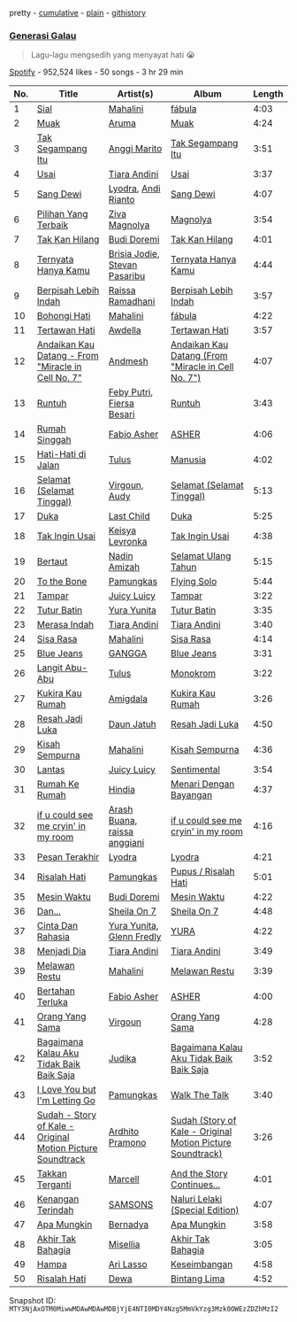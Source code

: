 pretty - [cumulative](/playlists/cumulative/37i9dQZF1DX9U5XaCM7ssr.md) - [plain](/playlists/plain/37i9dQZF1DX9U5XaCM7ssr) - [githistory](https://github.githistory.xyz/mackorone/spotify-playlist-archive/blob/main/playlists/plain/37i9dQZF1DX9U5XaCM7ssr)

### [Generasi Galau](https://open.spotify.com/playlist/37i9dQZF1DX9U5XaCM7ssr)

> Lagu\-lagu mengsedih yang menyayat hati 😭

[Spotify](https://open.spotify.com/user/spotify) - 952,524 likes - 50 songs - 3 hr 29 min

| No. | Title | Artist(s) | Album | Length |
|---|---|---|---|---|
| 1 | [Sial](https://open.spotify.com/track/6dXiWwFrcGieqnoLYzPNp5) | [Mahalini](https://open.spotify.com/artist/3wOsYKZM0zcKNasi3I7fP4) | [fábula](https://open.spotify.com/album/6iBh7T1cUR8MPrtly5xugU) | 4:03 |
| 2 | [Muak](https://open.spotify.com/track/3N2WeXxSjngB1DSi8vrI8C) | [Aruma](https://open.spotify.com/artist/7G0kstl7VjhDSgFYOBaUS1) | [Muak](https://open.spotify.com/album/4Zt66ubcxeKkfB3MvTYvCq) | 4:24 |
| 3 | [Tak Segampang Itu](https://open.spotify.com/track/26cvTWJq2E1QqN4jyH2OTU) | [Anggi Marito](https://open.spotify.com/artist/1JvbNeV9zG9Sew1JyaWsyx) | [Tak Segampang Itu](https://open.spotify.com/album/6gO5mDyNTqiIqHItRil4OG) | 3:51 |
| 4 | [Usai](https://open.spotify.com/track/3nHxZEe1dT7zs73DG6pNll) | [Tiara Andini](https://open.spotify.com/artist/0kPb52ySN2k9P6wEZPTUzm) | [Usai](https://open.spotify.com/album/1lN55vIsNORo3W6QlWbGR8) | 3:37 |
| 5 | [Sang Dewi](https://open.spotify.com/track/5fDCy4Hse30ZsjaTUGKVh5) | [Lyodra](https://open.spotify.com/artist/6Sv2jkzH9sWQjwghW5ArMG), [Andi Rianto](https://open.spotify.com/artist/4yRVdMqPrguKBFwZYpmke0) | [Sang Dewi](https://open.spotify.com/album/5JO7f6aqA0Tw1vfZuwLr0I) | 4:07 |
| 6 | [Pilihan Yang Terbaik](https://open.spotify.com/track/7BhRGeqNpBw1QilknM0svo) | [Ziva Magnolya](https://open.spotify.com/artist/2wZWkw5jo8P4NVonVanxYd) | [Magnolya](https://open.spotify.com/album/3yUBpUAsQeuAu9R86wiukG) | 3:54 |
| 7 | [Tak Kan Hilang](https://open.spotify.com/track/1USA6DXJ1qsucoKnDu4vnu) | [Budi Doremi](https://open.spotify.com/artist/6Ifk2cbxyVzT41jLexYCas) | [Tak Kan Hilang](https://open.spotify.com/album/6JmBf13wUd3kJEdoXgbZy5) | 4:01 |
| 8 | [Ternyata Hanya Kamu](https://open.spotify.com/track/1Cm9rVxlCWgGqB3Y3kmJCh) | [Brisia Jodie](https://open.spotify.com/artist/0GxxkBLH2uLa4b3URWudGb), [Stevan Pasaribu](https://open.spotify.com/artist/4sbcrENSiVe3Yn9ftToC4b) | [Ternyata Hanya Kamu](https://open.spotify.com/album/1H0CPGh2BWcQMJ2t8tbOgV) | 4:44 |
| 9 | [Berpisah Lebih Indah](https://open.spotify.com/track/5OhSbOu2OuOBlcqT5XR6Xc) | [Raissa Ramadhani](https://open.spotify.com/artist/7F4To7Rp9vdkoaCi70TYD5) | [Berpisah Lebih Indah](https://open.spotify.com/album/2Jb8niTzCRPmE1WaNeJNTz) | 3:57 |
| 10 | [Bohongi Hati](https://open.spotify.com/track/0zYSfIjxemTi6jvUxGrDHl) | [Mahalini](https://open.spotify.com/artist/3wOsYKZM0zcKNasi3I7fP4) | [fábula](https://open.spotify.com/album/6iBh7T1cUR8MPrtly5xugU) | 4:22 |
| 11 | [Tertawan Hati](https://open.spotify.com/track/3i0h88q1HBtbdIg2bPxs54) | [Awdella](https://open.spotify.com/artist/2A7XpBQ8X227lVi5BphdPw) | [Tertawan Hati](https://open.spotify.com/album/3Je4P8ARv9FvEIcOJJXIKl) | 3:57 |
| 12 | [Andaikan Kau Datang \- From "Miracle in Cell No\. 7"](https://open.spotify.com/track/7mZxM64cMYQdx2vopaGrDf) | [Andmesh](https://open.spotify.com/artist/6IDsZZ4IHgs9VblBgQQSmt) | [Andaikan Kau Datang \(From "Miracle in Cell No\. 7"\)](https://open.spotify.com/album/3iA7DH0b2IUs9tqGSOh3uP) | 4:07 |
| 13 | [Runtuh](https://open.spotify.com/track/6Hii26x3qDErVitnGW8QtO) | [Feby Putri](https://open.spotify.com/artist/66NmU5epI0ONGmdCRbLpmW), [Fiersa Besari](https://open.spotify.com/artist/06QVnTCdjs4jPKO0487EGV) | [Runtuh](https://open.spotify.com/album/5boeKAXsTkdFlm6OnkQxQW) | 3:43 |
| 14 | [Rumah Singgah](https://open.spotify.com/track/6raMBnVBIvvUngMLyDdzyP) | [Fabio Asher](https://open.spotify.com/artist/6FTLayBxjkQeanFdUusk1I) | [ASHER](https://open.spotify.com/album/4km2qQIoGCCevm1Qf51OcE) | 4:06 |
| 15 | [Hati\-Hati di Jalan](https://open.spotify.com/track/2hHeGD57S0BcopfVcmehdl) | [Tulus](https://open.spotify.com/artist/2iDVt6mFbtbDEZG5ax0dTi) | [Manusia](https://open.spotify.com/album/3R4IAF9ApqYeUQrv1ddyoR) | 4:02 |
| 16 | [Selamat \(Selamat Tinggal\)](https://open.spotify.com/track/1mruWrUwAVe2XkksUQiaHK) | [Virgoun](https://open.spotify.com/artist/4bAgr9zaF0bpzVGHdHuf0f), [Audy](https://open.spotify.com/artist/611ajYp7fMbkU5CYF08tje) | [Selamat \(Selamat Tinggal\)](https://open.spotify.com/album/6osB48b3PzrABxdspbyYkd) | 5:13 |
| 17 | [Duka](https://open.spotify.com/track/5MIpcd16T59wFeqAChSYwC) | [Last Child](https://open.spotify.com/artist/1v1khTmozNfxB2ET1Ep288) | [Duka](https://open.spotify.com/album/6RUEyCnpcBsm3uSv08NY8q) | 5:25 |
| 18 | [Tak Ingin Usai](https://open.spotify.com/track/1b0aDgrG775i4sPQgJGmkU) | [Keisya Levronka](https://open.spotify.com/artist/4EiSzlOeMnJcp2U8ayCQ3a) | [Tak Ingin Usai](https://open.spotify.com/album/2DskseIWepQ89TxfXn3MtY) | 4:38 |
| 19 | [Bertaut](https://open.spotify.com/track/630DpnzdfjdVqv2yLfPbAX) | [Nadin Amizah](https://open.spotify.com/artist/20zafXaLhm5IcXnSU93rNn) | [Selamat Ulang Tahun](https://open.spotify.com/album/75KyCmWatZRvlMcMRed9BG) | 5:15 |
| 20 | [To the Bone](https://open.spotify.com/track/3pCt2wRdBDa2kCisIdHWgF) | [Pamungkas](https://open.spotify.com/artist/7d86ERlvO5UG44j7Va0Y0C) | [Flying Solo](https://open.spotify.com/album/3QUGmEDo4oijL93sKzlsR4) | 5:44 |
| 21 | [Tampar](https://open.spotify.com/track/2RHm5IDIZ8fYRGzBIo7exV) | [Juicy Luicy](https://open.spotify.com/artist/3tMTXQyRrPmMyHv5SoC0TV) | [Tampar](https://open.spotify.com/album/2lZzryqflrZLO9YDjnlkMz) | 3:22 |
| 22 | [Tutur Batin](https://open.spotify.com/track/1k1e4Amkn7hIFrEthtazqT) | [Yura Yunita](https://open.spotify.com/artist/02Tq76MwpeoRu3BHIAiaio) | [Tutur Batin](https://open.spotify.com/album/4ehjkt2KhPomUc7duIqeyD) | 3:35 |
| 23 | [Merasa Indah](https://open.spotify.com/track/3Ysf0Y3iu23mrDsVh1mdu0) | [Tiara Andini](https://open.spotify.com/artist/0kPb52ySN2k9P6wEZPTUzm) | [Tiara Andini](https://open.spotify.com/album/0jxUY7K5FdwJNl3SmnOZOl) | 3:40 |
| 24 | [Sisa Rasa](https://open.spotify.com/track/6pmo9ha8iOPZc5lxPU9o8w) | [Mahalini](https://open.spotify.com/artist/3wOsYKZM0zcKNasi3I7fP4) | [Sisa Rasa](https://open.spotify.com/album/1HWELX1pBJxEArEKKoepuJ) | 4:14 |
| 25 | [Blue Jeans](https://open.spotify.com/track/4kfjA6WfgKBt7I7YKuDCkU) | [GANGGA](https://open.spotify.com/artist/4nd1IvFkUoQinjvYdUmOBI) | [Blue Jeans](https://open.spotify.com/album/7sO28fbiEU3JbkTcY7vkZi) | 3:31 |
| 26 | [Langit Abu\-Abu](https://open.spotify.com/track/2FaquTc3FYvNm7RuO1gD6O) | [Tulus](https://open.spotify.com/artist/2iDVt6mFbtbDEZG5ax0dTi) | [Monokrom](https://open.spotify.com/album/4szhn3xPmOJklFAcqNvTnQ) | 3:22 |
| 27 | [Kukira Kau Rumah](https://open.spotify.com/track/1xdp8tXLTGbPeUSEODP9N7) | [Amigdala](https://open.spotify.com/artist/0azPQZGt11gedg5Le9hjC2) | [Kukira Kau Rumah](https://open.spotify.com/album/23eyS24eT0cGfKVt0UTFtT) | 3:26 |
| 28 | [Resah Jadi Luka](https://open.spotify.com/track/2sULdMKWdBdK2ZtntuFvSb) | [Daun Jatuh](https://open.spotify.com/artist/3EaScgA3zh2rORlbrAL8RI) | [Resah Jadi Luka](https://open.spotify.com/album/3gUZpvR4h9ErseH3AzaHJL) | 4:50 |
| 29 | [Kisah Sempurna](https://open.spotify.com/track/6gB7kLGZNkf5tkvWkzSGKR) | [Mahalini](https://open.spotify.com/artist/3wOsYKZM0zcKNasi3I7fP4) | [Kisah Sempurna](https://open.spotify.com/album/39fz0raJs02USfEzd71c8b) | 4:36 |
| 30 | [Lantas](https://open.spotify.com/track/1ZPVEo8RfmrEz8YAD5n6rW) | [Juicy Luicy](https://open.spotify.com/artist/3tMTXQyRrPmMyHv5SoC0TV) | [Sentimental](https://open.spotify.com/album/17vUW6koeUkV58uYfkK6G3) | 3:54 |
| 31 | [Rumah Ke Rumah](https://open.spotify.com/track/2wAiFWjRupWmnDkQcu91MF) | [Hindia](https://open.spotify.com/artist/51kyrUsAVqUBcoDEMFkX12) | [Menari Dengan Bayangan](https://open.spotify.com/album/1DAuVHMlBvIjzWZALSUXbn) | 4:37 |
| 32 | [if u could see me cryin' in my room](https://open.spotify.com/track/13sOb9V6Y3uCnRxY9HIZqP) | [Arash Buana](https://open.spotify.com/artist/3OFUmiZcD0AWtjOYFJVpwM), [raissa anggiani](https://open.spotify.com/artist/11k3Y6uyixbyGfgPl8qZTZ) | [if u could see me cryin' in my room](https://open.spotify.com/album/3Ylr1ueJYvCCM2i7yPTReZ) | 4:16 |
| 33 | [Pesan Terakhir](https://open.spotify.com/track/3FwQ3RYYEekzjEeL3jdpUZ) | [Lyodra](https://open.spotify.com/artist/6Sv2jkzH9sWQjwghW5ArMG) | [Lyodra](https://open.spotify.com/album/20nf5isZzrFuEOr0tIZkWG) | 4:21 |
| 34 | [Risalah Hati](https://open.spotify.com/track/5h51lTy1jYDDkYLALQrzX9) | [Pamungkas](https://open.spotify.com/artist/7d86ERlvO5UG44j7Va0Y0C) | [Pupus / Risalah Hati](https://open.spotify.com/album/2Hjub1YpegaAmIf2TULKki) | 5:01 |
| 35 | [Mesin Waktu](https://open.spotify.com/track/4ZX6ww7kJCABHIDQfy9Bmd) | [Budi Doremi](https://open.spotify.com/artist/6Ifk2cbxyVzT41jLexYCas) | [Mesin Waktu](https://open.spotify.com/album/50po9sQMJ9mv7TNWW5lPZy) | 4:22 |
| 36 | [Dan...](https://open.spotify.com/track/1MdjZzEInrmDBXf8zs0nKS) | [Sheila On 7](https://open.spotify.com/artist/6q87vizIEdEN4NvlR6mjfT) | [Sheila On 7](https://open.spotify.com/album/1hrJXgaVEGovpLl9dFdqz7) | 4:48 |
| 37 | [Cinta Dan Rahasia](https://open.spotify.com/track/4HXUMRdT6s6Am6YHcWmuib) | [Yura Yunita](https://open.spotify.com/artist/02Tq76MwpeoRu3BHIAiaio), [Glenn Fredly](https://open.spotify.com/artist/4rUYk0fV0Z4pOtwVbEAyK9) | [YURA](https://open.spotify.com/album/6xzJINIJok2KZur8OzQQT8) | 4:22 |
| 38 | [Menjadi Dia](https://open.spotify.com/track/3Z0K4sFU1fOiBOe7Nf3kix) | [Tiara Andini](https://open.spotify.com/artist/0kPb52ySN2k9P6wEZPTUzm) | [Tiara Andini](https://open.spotify.com/album/0jxUY7K5FdwJNl3SmnOZOl) | 3:49 |
| 39 | [Melawan Restu](https://open.spotify.com/track/6shEr6AgLBDlfYlax2UzzL) | [Mahalini](https://open.spotify.com/artist/3wOsYKZM0zcKNasi3I7fP4) | [Melawan Restu](https://open.spotify.com/album/5LEnyJ9RP1ZyVgvcKfpwd0) | 3:39 |
| 40 | [Bertahan Terluka](https://open.spotify.com/track/62sancAaHEMwPxBuatzaay) | [Fabio Asher](https://open.spotify.com/artist/6FTLayBxjkQeanFdUusk1I) | [ASHER](https://open.spotify.com/album/4km2qQIoGCCevm1Qf51OcE) | 4:00 |
| 41 | [Orang Yang Sama](https://open.spotify.com/track/0z7jhodL97W88al5OI1zh1) | [Virgoun](https://open.spotify.com/artist/4bAgr9zaF0bpzVGHdHuf0f) | [Orang Yang Sama](https://open.spotify.com/album/4EERiS8fZYOxtHPn06HP8P) | 4:28 |
| 42 | [Bagaimana Kalau Aku Tidak Baik Baik Saja](https://open.spotify.com/track/7As3vd7OvJwyGUsZfNtHce) | [Judika](https://open.spotify.com/artist/5fS7aONqrIhiw6YzgKVOsd) | [Bagaimana Kalau Aku Tidak Baik Baik Saja](https://open.spotify.com/album/2EAkuKnERWRUnGBw1OTDZo) | 3:52 |
| 43 | [I Love You but I'm Letting Go](https://open.spotify.com/track/01beCqR9wsVnwzkAJZyTqq) | [Pamungkas](https://open.spotify.com/artist/7d86ERlvO5UG44j7Va0Y0C) | [Walk The Talk](https://open.spotify.com/album/7IRlD9qEXisysWi8O24EkU) | 3:40 |
| 44 | [Sudah \- Story of Kale \- Original Motion Picture Soundtrack](https://open.spotify.com/track/5QGdWvXwXMK2Zx6eKagyue) | [Ardhito Pramono](https://open.spotify.com/artist/3TkSKriI4EZmTxSFyzs0fd) | [Sudah \(Story of Kale \- Original Motion Picture Soundtrack\)](https://open.spotify.com/album/6PDnmCt2aYEQF3YHaCOVHI) | 3:26 |
| 45 | [Takkan Terganti](https://open.spotify.com/track/0T4t1PywlNmJGcveGH5spB) | [Marcell](https://open.spotify.com/artist/0JvUFDnuWPbuyRa6ptVkLk) | [And the Story Continues...](https://open.spotify.com/album/1NIbJYN2b3CO92Q75ofpuZ) | 4:01 |
| 46 | [Kenangan Terindah](https://open.spotify.com/track/5TtmfZaNSYEcTR49cureT0) | [SAMSONS](https://open.spotify.com/artist/6HHje5tfmzWK8PsSaoJ9Xp) | [Naluri Lelaki \(Special Edition\)](https://open.spotify.com/album/7Ls7Id4vLjwONTyxywzrg7) | 4:07 |
| 47 | [Apa Mungkin](https://open.spotify.com/track/5KYUrBgdbIcqwaGSIgfXPl) | [Bernadya](https://open.spotify.com/artist/47z98pKd71yIbgXwe9LPVC) | [Apa Mungkin](https://open.spotify.com/album/26VYaukDjQn7rwT4ummk31) | 3:58 |
| 48 | [Akhir Tak Bahagia](https://open.spotify.com/track/0BYoWATcndOBcsCfKdTKRx) | [Misellia](https://open.spotify.com/artist/5IjwAAk3njAeiFY1InInsn) | [Akhir Tak Bahagia](https://open.spotify.com/album/7zv0LcKjGlAUiTXQJzqhSY) | 3:05 |
| 49 | [Hampa](https://open.spotify.com/track/6bE0o9hYUPYlokZIH79oM0) | [Ari Lasso](https://open.spotify.com/artist/1sqYIwXAmhrcSTsYmsTFAr) | [Keseimbangan](https://open.spotify.com/album/2NHhFC00ygRbtB3BeO8bKo) | 4:58 |
| 50 | [Risalah Hati](https://open.spotify.com/track/0cc9lgdfHqeS8t9BzbFFmj) | [Dewa](https://open.spotify.com/artist/35dWPb7Tmq0WESp6KAUJ8w) | [Bintang Lima](https://open.spotify.com/album/3LRdN6TlxSk6DJqpSWwdFQ) | 4:52 |

Snapshot ID: `MTY3NjAxOTM0MiwwMDAwMDAwMDBjYjE4NTI0MDY4Nzg5MmVkYzg3Mzk0OWEzZDZhMzI2`
